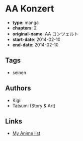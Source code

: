 # AA Konzert

-   **type**: manga
-   **chapters**: 2
-   **original-name**: AA コンツェルト
-   **start-date**: 2014-02-10
-   **end-date**: 2014-02-10

## Tags

-   seinen

## Authors

-   Kigi
-   Tatsumi (Story & Art)

## Links

-   [My Anime list](https://myanimelist.net/manga/75861/AA_Konzert)
